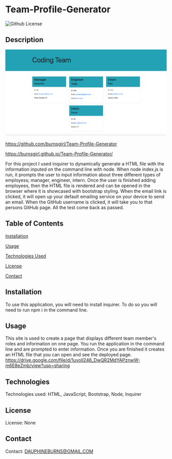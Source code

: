 # Team-Profile-Generator

 ![Github License](https://img.shields.io/badge/license-none-blue.svg)
  ## Description
<img src="Assests/one.png">

https://github.com/burnsgirl/Team-Profile-Generator

https://burnsgirl.github.io/Team-Profile-Generator/

For this project I used inquirer to dynamically generate a HTML file with the information inputed on the command line with node. When node index.js is run, it prompts the user to input information about three different types of employess; manager, engineer, intern. Once the user is finished adding employees, then the HTML file is rendered and can be opened in the browser where it is showcased with bootstrap styling. When the email link is clicked, it will open up your default emailing service on your device to send an email. When the GitHub username is clicked, it will take you to that persons GitHub page. All the test come back as passed.

## Table of Contents
[Installation](#installation)

[Usage](#usage)

[Technologies Used](#technologies)

[License](#license)

[Contact](#contact)

## Installation
To use this application, you will need to install inquirer. To do so you will need to run npm i in the command line.

## Usage
This site is used to create a page that displays different team member's roles and information on one page. You run the application in the command line and are prompted to enter information. Once you are finished it creates an HTML file that you can open and see the deployed page.
https://drive.google.com/file/d/1uvoIl246_DwQR2MdYAPznwW-m6E8eZmb/view?usp=sharing

## Technologies
Technologies used: HTML, JavaScript, Bootstrap, Node, Inquirer

## License
License: None

## Contact
Contact: DAUPHINEBURNS@GMAIL.COM
